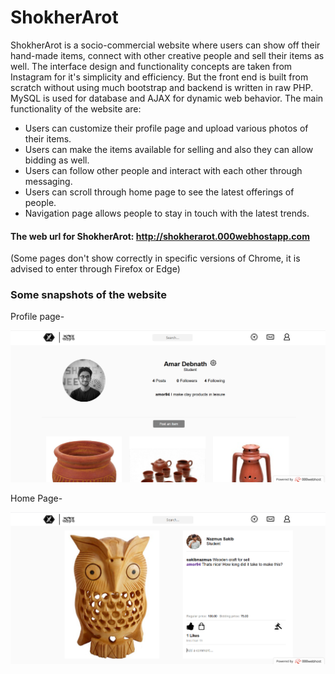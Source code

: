 # ShokherArot
ShokherArot is a socio-commercial website where users can show off their hand-made items, connect with other creative people and sell their items as well. The interface design and functionality concepts are taken from Instagram for it's simplicity and efficiency. But the front end is built from scratch without using much bootstrap and backend is written in raw PHP. MySQL is used for database and AJAX for dynamic web behavior. The main functionality of the website are:

- Users can customize their profile page and upload various photos of their items.
- Users can make the items available for selling and also they can allow bidding as well.
- Users can follow other people and interact with each other through messaging.
- Users can scroll through home page to see the latest offerings of people.
- Navigation page allows people to stay in touch with the latest trends.

#### The web url for ShokherArot: http://shokherarot.000webhostapp.com
(Some pages don't show correctly in specific versions of Chrome, it is advised to enter through Firefox or Edge)

### Some snapshots of the website

Profile page-

![Profile](https://raw.githubusercontent.com/amardeb/shokherArot-socialSite/master/screenshot/profile.PNG)

Home Page-

![Home](https://raw.githubusercontent.com/amardeb/shokherArot-socialSite/master/screenshot/home.PNG)
